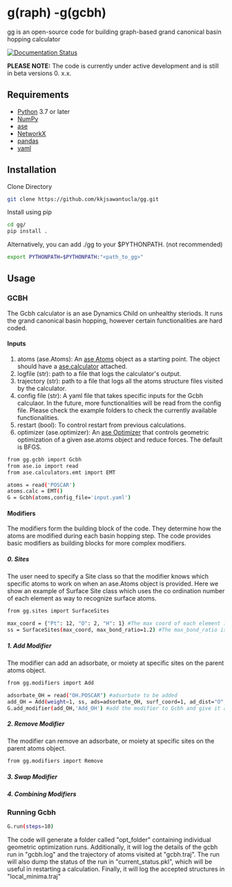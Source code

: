 
# g(raph) -g(gcbh)

gg is an open-source code for building graph-based grand canonical basin hopping calculator

[![Documentation Status](https://readthedocs.org/projects/graph-gcbh/badge/?version=latest)](https://graph-gcbh.readthedocs.io/en/latest/?badge=latest)

**PLEASE NOTE:** The code is currently under active development and is still in beta versions 0. x.x.

## Requirements
- [Python](https://www.python.org/) 3.7  or later
- [NumPy](https://numpy.org/doc/stable/reference/)
- [ase](https://wiki.fysik.dtu.dk/ase/)
- [NetworkX](https://networkx.org/)
- [pandas](https://pandas.pydata.org/)
- [yaml](https://pyyaml.org/)

## Installation
Clone Directory
~~~bash
git clone https://github.com/kkjsawantucla/gg.git
~~~

Install using pip
~~~bash
cd gg/
pip install .
~~~

Alternatively, you can add ./gg to your $PYTHONPATH. (not recommended)
~~~bash
export PYTHONPATH=$PYTHONPATH:"<path_to_gg>"
~~~

## Usage

### GCBH
The Gcbh calculator is an ase Dynamics Child on unhealthy steriods. It runs the grand canonical basin hopping, however certain functionalities are hard coded.

#### Inputs
1. atoms (ase.Atoms): An [ase Atoms](https://wiki.fysik.dtu.dk/ase/ase/atoms.html) object as a starting point. The object should have a [ase.calculator](https://wiki.fysik.dtu.dk/ase/ase/calculators/calculators.html) attached. 
2. logfile (str): path to a file that logs the calculator's output.
3. trajectory (str): path to a file that logs all the atoms structure files visited by the calculator.
4. config file (str): A yaml file that takes specific inputs for the Gcbh calculaor. In the future, more functionalities will be read from the config file. Please check the example folders to check the currently available functionalities.
5. restart (bool): To control restart from previous calculations.
6. optimizer (ase.optimizer): An [ase Optimizer](https://wiki.fysik.dtu.dk/ase/ase/optimize.html) that controls geometric optimization of a given ase.atoms object and reduce forces. The default is BFGS.

~~~bash
from gg.gcbh import Gcbh
from ase.io import read
from ase.calculators.emt import EMT

atoms = read('POSCAR')
atoms.calc = EMT()
G = Gcbh(atoms,config_file='input.yaml')
~~~

#### Modifiers
The modifiers form the building block of the code. They determine how the atoms are modified during each basin hopping step. The code provides basic modifiers as building blocks for more complex modifiers.

##### 0. Sites
The user need to specify a Site class so that the modifier knows which specific atoms to work on when an ase.Atoms object is provided. Here we show an example of Surface Site class which uses the co ordination number of each element as way to recognize surface atoms.

~~~bash
from gg.sites import SurfaceSites

max_coord = {"Pt": 12, "O": 2, "H": 1} #The max coord of each element in the atoms object
ss = SurfaceSites(max_coord, max_bond_ratio=1.2) #The max_bond_ratio is needed to make graph
~~~

##### 1. Add Modifier
The modifier can add an adsorbate, or moiety at specific sites on the parent atoms object.

~~~bash
from gg.modifiers import Add

adsorbate_OH = read("OH.POSCAR") #adsorbate to be added
add_OH = Add(weight=1, ss, ads=adsorbate_OH, surf_coord=1, ad_dist="O", surf_sym=["Pt"])
G.add_modifier(add_OH,'Add_OH') #add the modifier to Gcbh and give it a name for identification
~~~

##### 2. Remove Modifier
The modifier can remove an adsorbate, or moiety at specific sites on the parent atoms object.

~~~bash
from gg.modifiers import Remove

~~~

##### 3. Swap Modifier

##### 4. Combining Modifiers

### Running Gcbh
~~~bash
G.run(steps=10)
~~~
The code will generate a folder called "opt_folder" containing individual geometric optimization runs. Additionally, it will log the details of the gcbh run in "gcbh.log" and the trajectory of atoms visited at "gcbh.traj". The run will also dump the status of the run in "current_status.pkl", which will be useful in restarting a calculation. Finally, it will log the accepted structures in "local_minima.traj"

